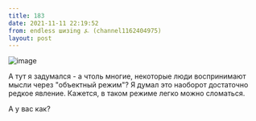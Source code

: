 ```yaml
---
title: 183
date: 2021-11-11 22:19:52
from: endless шизing ⍼ (channel1162404975)
layout: post
---
```


![image](photos/photo_10@11-11-2021_22-19-52.jpg)

А тут я задумался - а чтоль многие, некоторые люди воспринимают мысли через "объектный режим"? Я думал это наоборот достаточно редкое явление. Кажется, в таком режиме легко можно сломаться.


А у вас как?
